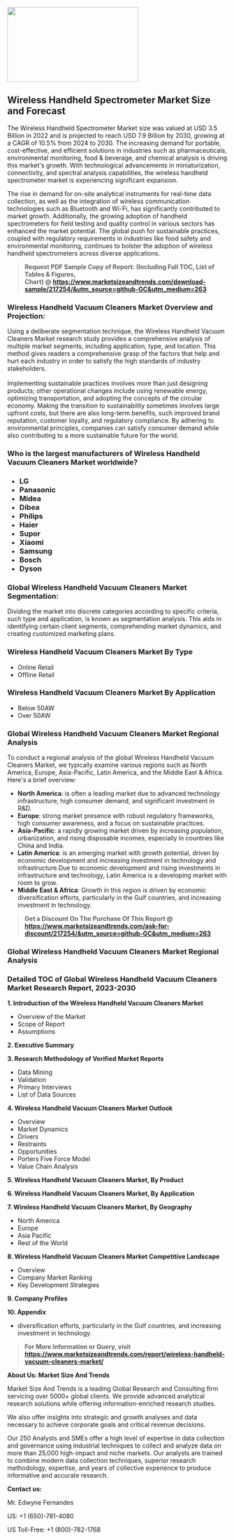 <p><img class="alignnone size-medium wp-image-20088" src="https://ffe5etoiles.com/wp-content/uploads/2024/12/MST1-300x171.png" alt="" width="300" height="171" /></p><h2>Wireless Handheld Spectrometer Market Size and Forecast</h2><p>The Wireless Handheld Spectrometer Market size was valued at USD 3.5 Billion in 2022 and is projected to reach USD 7.9 Billion by 2030, growing at a CAGR of 10.5% from 2024 to 2030. The increasing demand for portable, cost-effective, and efficient solutions in industries such as pharmaceuticals, environmental monitoring, food & beverage, and chemical analysis is driving this market's growth. With technological advancements in miniaturization, connectivity, and spectral analysis capabilities, the wireless handheld spectrometer market is experiencing significant expansion.</p><p>The rise in demand for on-site analytical instruments for real-time data collection, as well as the integration of wireless communication technologies such as Bluetooth and Wi-Fi, has significantly contributed to market growth. Additionally, the growing adoption of handheld spectrometers for field testing and quality control in various sectors has enhanced the market potential. The global push for sustainable practices, coupled with regulatory requirements in industries like food safety and environmental monitoring, continues to bolster the adoption of wireless handheld spectrometers across diverse applications.</p></p><blockquote id="" class=""><strong>Request PDF Sample Copy of Report: (Including Full TOC, List of Tables &amp; Figures, Chart)&nbsp;@&nbsp;<strong><a href="https://www.marketsizeandtrends.com/download-sample/217254/&utm_source=github-GC&utm_medium=263" target="_blank">https://www.marketsizeandtrends.com/download-sample/217254/&utm_source=github-GC&utm_medium=263</a></strong></strong></blockquote><h3 id="" class="">Wireless Handheld Vacuum Cleaners Market&nbsp;Overview and Projection:</h3><p id="" class="">Using a deliberate segmentation technique, the Wireless Handheld Vacuum Cleaners Market research study provides a comprehensive analysis of multiple market segments, including application, type, and location. This method gives readers a comprehensive grasp of the factors that help and hurt each industry in order to satisfy the high standards of industry stakeholders. <br /> <br />Implementing sustainable practices involves more than just designing products; other operational changes include using renewable energy, optimizing transportation, and adopting the concepts of the circular economy. Making the transition to sustainability sometimes involves large upfront costs, but there are also long-term benefits, such improved brand reputation, customer loyalty, and regulatory compliance. By adhering to environmental principles, companies can satisfy consumer demand while also contributing to a more sustainable future for the world.</p><h3 id="" class="">Who is the largest manufacturers of&nbsp;Wireless Handheld Vacuum Cleaners Market worldwide?</h3><h3 class=""><p><ul><li>LG </li><li> Panasonic </li><li> Midea </li><li> Dibea </li><li> Philips </li><li> Haier </li><li> Supor </li><li> Xiaomi </li><li> Samsung </li><li> Bosch </li><li> Dyson</li></ul></p></h3><h3 id="" class="">Global&nbsp;Wireless Handheld Vacuum Cleaners Market Segmentation:</h3><p id="" class="">Dividing the market into discrete categories according to specific criteria, such type and application, is known as segmentation analysis. This aids in identifying certain client segments, comprehending market dynamics, and creating customized marketing plans.</p><h3 id="" class="">Wireless Handheld Vacuum Cleaners Market&nbsp;By Type</h3><p><p><ul><li>Online Retail</li><li> Offline Retail</p></li></ul></p></p><h3 id="" class="">Wireless Handheld Vacuum Cleaners Market&nbsp;By Application</h3><p class=""><p><ul><li>Below 50AW</li><li> Over 50AW</li></ul></p></p><h3 id="" class="">Global Wireless Handheld Vacuum Cleaners Market Regional Analysis</h3><p id="" class="">To conduct a regional analysis of the global Wireless Handheld Vacuum Cleaners Market, we typically examine various regions such as North America, Europe, Asia-Pacific, Latin America, and the Middle East &amp; Africa. Here's a brief overview:</p><ul><li><strong>North America</strong>: is often a leading market due to advanced technology infrastructure, high consumer demand, and significant investment in R&amp;D.</li><li><strong>Europe</strong>: strong market presence with robust regulatory frameworks, high consumer awareness, and a focus on sustainable practices.</li><li><strong>Asia-Pacific</strong>: a rapidly growing market driven by increasing population, urbanization, and rising disposable incomes, especially in countries like China and India.</li><li><strong>Latin America</strong>: is an emerging market with growth potential, driven by economic development and increasing investment in technology and infrastructure.Due to economic development and rising investments in infrastructure and technology, Latin America is a developing market with room to grow.</li><li><strong>Middle East &amp; Africa</strong>: Growth in this region is driven by economic diversification efforts, particularly in the Gulf countries, and increasing investment in technology.</li></ul><blockquote id="" class=""><strong>Get a Discount On The Purchase Of This Report @ <strong><a href="https://www.marketsizeandtrends.com/ask-for-discount/217254/&utm_source=github-GC&utm_medium=263" target="_blank">https://www.marketsizeandtrends.com/ask-for-discount/217254/&utm_source=github-GC&utm_medium=263</a></strong></strong></blockquote><h3 id="" class="">Global Wireless Handheld Vacuum Cleaners Market Regional Analysis</h3><h3 id="" class="">Detailed TOC of Global Wireless Handheld Vacuum Cleaners Market Research Report, 2023-2030</h3><p id="" class=""><strong>1. Introduction of the Wireless Handheld Vacuum Cleaners Market</strong></p><ul><li>Overview of the Market</li><li>Scope of Report</li><li>Assumptions</li></ul><p id="" class=""><strong>2. Executive Summary</strong></p><p id="" class=""><strong>3. Research Methodology of Verified Market Reports</strong></p><ul><li>Data Mining</li><li>Validation</li><li>Primary Interviews</li><li>List of Data Sources</li></ul><p id="" class=""><strong>4. Wireless Handheld Vacuum Cleaners Market Outlook</strong></p><ul><li>Overview</li><li>Market Dynamics</li><li>Drivers</li><li>Restraints</li><li>Opportunities</li><li>Porters Five Force Model</li><li>Value Chain Analysis</li></ul><p id="" class=""><strong>5. Wireless Handheld Vacuum Cleaners Market, By Product</strong></p><p id="" class=""><strong>6. Wireless Handheld Vacuum Cleaners Market, By Application</strong></p><p id="" class=""><strong>7. Wireless Handheld Vacuum Cleaners Market, By Geography</strong></p><ul><li>North America</li><li>Europe</li><li>Asia Pacific</li><li>Rest of the World</li></ul><p id="" class=""><strong>8. Wireless Handheld Vacuum Cleaners Market Competitive Landscape</strong></p><ul><li>Overview</li><li>Company Market Ranking</li><li>Key Development Strategies</li></ul><p id="" class=""><strong>9. Company Profiles</strong></p><p id="" class=""><strong>10. Appendix</strong></p><ul><li>diversification efforts, particularly in the Gulf countries, and increasing investment in technology.</li></ul><blockquote id="" class=""><strong>For More Information or Query, visit <strong><strong><a href="https://www.marketsizeandtrends.com/report/wireless-handheld-vacuum-cleaners-market/" target="_blank">https://www.marketsizeandtrends.com/report/wireless-handheld-vacuum-cleaners-market/</a></strong></strong></strong></blockquote><p id="" class=""><strong>About Us: Market Size And Trends</strong></p><p id="" class="">Market Size And Trends is a leading Global Research and Consulting firm servicing over 5000+ global clients. We provide advanced analytical research solutions while offering information-enriched research studies.</p><p id="" class="">We also offer insights into strategic and growth analyses and data necessary to achieve corporate goals and critical revenue decisions.</p><p id="" class="">Our 250 Analysts and SMEs offer a high level of expertise in data collection and governance using industrial techniques to collect and analyze data on more than 25,000 high-impact and niche markets. Our analysts are trained to combine modern data collection techniques, superior research methodology, expertise, and years of collective experience to produce informative and accurate research.</p><p id="" class=""><strong>Contact us:</strong></p><p id="" class="">Mr. Edwyne Fernandes</p><p id="" class="">US: +1 (650)-781-4080</p><p id="" class="">US Toll-Free: +1 (800)-782-1768</p>
